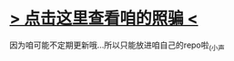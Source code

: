 # [> 点击这里查看咱的照骗 <](https://github.com/sb-child/crossdress)

因为咱可能不定期更新哦...所以只能放进咱自己的repo啦<sub>(小声</sub>
